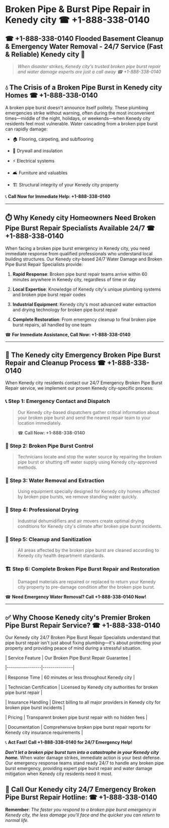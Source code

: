 # Broken Pipe & Burst Pipe Repair in Kenedy city ☎ +1-888-338-0140  
## ☎ +1-888-338-0140 Flooded Basement Cleanup & Emergency Water Removal - 24/7 Service (Fast & Reliable) Kenedy city 🚨  

> *When disaster strikes, Kenedy city's trusted broken pipe burst repair and water damage experts are just a call away ☎ +1-888-338-0140*  

## 💧 The Crisis of a Broken Pipe Burst in Kenedy city Homes ☎ +1-888-338-0140  

A broken pipe burst doesn't announce itself politely. These plumbing emergencies strike without warning, often during the most inconvenient times—middle of the night, holidays, or weekends—when Kenedy city residents feel most vulnerable. Water cascading from a broken pipe burst can rapidly damage:  

* 🏠 Flooring, carpeting, and subflooring  
* 🧱 Drywall and insulation  
* ⚡ Electrical systems  
* 🛋️ Furniture and valuables  
* 🏗️ Structural integrity of your Kenedy city property  

📞 **Call Now for Immediate Help: +1-888-338-0140**  

---  

## ⏱️ Why Kenedy city Homeowners Need Broken Pipe Burst Repair Specialists Available 24/7 ☎ +1-888-338-0140  

When facing a broken pipe burst emergency in Kenedy city, you need immediate response from qualified professionals who understand local building structures. Our Kenedy city-based 24/7 Water Damage and Broken Pipe Burst Repair Specialists provide:  

1. **Rapid Response**: Broken pipe burst repair teams arrive within 60 minutes anywhere in Kenedy city, regardless of time or day  
2. **Local Expertise**: Knowledge of Kenedy city's unique plumbing systems and broken pipe burst repair codes  
3. **Industrial Equipment**: Kenedy city's most advanced water extraction and drying technology for broken pipe burst repair  
4. **Complete Restoration**: From emergency cleanup to final broken pipe burst repairs, all handled by one team  

☎ **For Immediate Assistance, Call Now: +1-888-338-0140**  

---  

## 🔧 The Kenedy city Emergency Broken Pipe Burst Repair and Cleanup Process ☎ +1-888-338-0140  

When Kenedy city residents contact our 24/7 Emergency Broken Pipe Burst Repair service, we implement our proven Kenedy city-specific process:  

### 📞 Step 1: Emergency Contact and Dispatch  
> Our Kenedy city-based dispatchers gather critical information about your broken pipe burst and send the nearest repair team to your location immediately.  
> ☎ **Call Now: +1-888-338-0140**  

### 🚿 Step 2: Broken Pipe Burst Control  
> Technicians locate and stop the water source by repairing the broken pipe burst or shutting off water supply using Kenedy city-approved methods.  

### 🌊 Step 3: Water Removal and Extraction  
> Using equipment specially designed for Kenedy city homes affected by broken pipe bursts, we remove standing water quickly.  

### 💨 Step 4: Professional Drying  
> Industrial dehumidifiers and air movers create optimal drying conditions for Kenedy city's climate after broken pipe burst incidents.  

### 🧼 Step 5: Cleanup and Sanitization  
> All areas affected by the broken pipe burst are cleaned according to Kenedy city health department standards.  

### 🏗️ Step 6: Complete Broken Pipe Burst Repair and Restoration  
> Damaged materials are repaired or replaced to return your Kenedy city property to pre-damage condition after the broken pipe burst.  

☎ **Need Emergency Water Removal? Call +1-888-338-0140 Now!**  

---  

## ✅ Why Choose Kenedy city's Premier Broken Pipe Burst Repair Service? ☎ +1-888-338-0140  

Our Kenedy city 24/7 Broken Pipe Burst Repair Specialists understand that pipe burst repair isn't just about fixing plumbing—it's about protecting your property and providing peace of mind during a stressful situation.  

| Service Feature | Our Broken Pipe Burst Repair Guarantee |  
|-----------------|---------------|  
| Response Time | 60 minutes or less throughout Kenedy city |  
| Technician Certification | Licensed by Kenedy city authorities for broken pipe burst repair |  
| Insurance Handling | Direct billing to all major providers in Kenedy city for broken pipe burst incidents |  
| Pricing | Transparent broken pipe burst repair with no hidden fees |  
| Documentation | Comprehensive broken pipe burst repair reports for Kenedy city insurance requirements |  

📞 **Act Fast! Call +1-888-338-0140 for 24/7 Emergency Help!**  

***Don't let a broken pipe burst turn into a catastrophe in your Kenedy city home.*** When water damage strikes, immediate action is your best defense. Our emergency response teams stand ready 24/7 to handle any broken pipe burst emergency, providing expert pipe burst repair and water damage mitigation when Kenedy city residents need it most.  

## 📱 Call Our Kenedy city 24/7 Emergency Broken Pipe Burst Repair Hotline: ☎ +1-888-338-0140  

**Remember**: *The faster you respond to a broken pipe burst emergency in Kenedy city, the less damage you'll face and the quicker you can return to normal life.*